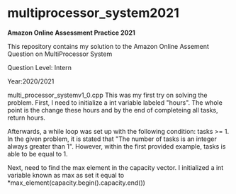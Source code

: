 # multiprocessor_system2021
**Amazon Online Assessment Practice 2021**

This repository contains my solution to the Amazon Online Assement Question on MultiProcessor System

Question Level: Intern

Year:2020/2021

multi_processor_systemv1_0.cpp
  This was my first try on solving the problem.
  First, I need to initialize a int variable labeled "hours". The whole point is the change these hours and by the end of completeing all tasks, return hours.
  
  Afterwards, a while loop was set up with the following condition: tasks >= 1. In the given problem, it is stated that "The number of tasks is an integer always greater than 1". However, within the first provided example, tasks is able to be equal to 1.
  
  Next, need to find the max element in the capacity vector. I initialized a int variable known as max as set it equal to *max_element(capacity.begin().capacity.end())

